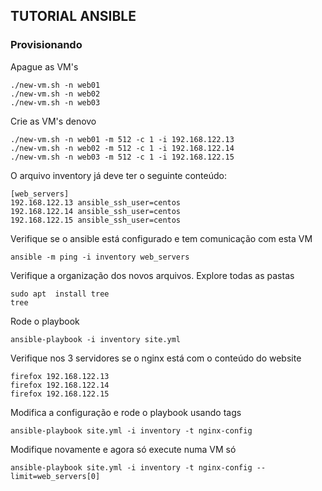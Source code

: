 ## TUTORIAL ANSIBLE 

### Provisionando 

Apague as VM's

```
./new-vm.sh -n web01
./new-vm.sh -n web02
./new-vm.sh -n web03
```

Crie as VM's denovo
```
./new-vm.sh -n web01 -m 512 -c 1 -i 192.168.122.13
./new-vm.sh -n web02 -m 512 -c 1 -i 192.168.122.14
./new-vm.sh -n web03 -m 512 -c 1 -i 192.168.122.15
``` 

O arquivo inventory já deve ter o seguinte conteúdo:

```
[web_servers]
192.168.122.13 ansible_ssh_user=centos
192.168.122.14 ansible_ssh_user=centos
192.168.122.15 ansible_ssh_user=centos
```

Verifique se o ansible está configurado e tem comunicação com esta VM

```
ansible -m ping -i inventory web_servers
```

Verifique a organização dos novos arquivos. Explore todas as pastas

```
sudo apt  install tree
tree 
``` 

Rode o playbook
```
ansible-playbook -i inventory site.yml
```

Verifique nos 3 servidores se o nginx está com o conteúdo do website

```
firefox 192.168.122.13 
firefox 192.168.122.14
firefox 192.168.122.15
```

Modifica a configuração e rode o playbook usando tags

```
ansible-playbook site.yml -i inventory -t nginx-config
```

Modifique novamente e agora só execute numa VM só

```
ansible-playbook site.yml -i inventory -t nginx-config --limit=web_servers[0]
```

